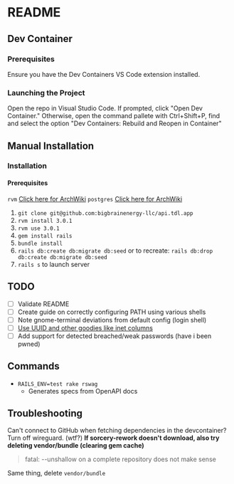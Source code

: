 # README

## Dev Container
### Prerequisites
Ensure you have the Dev Containers VS Code extension installed.
### Launching the Project
Open the repo in Visual Studio Code. If prompted, click "Open Dev Container." Otherwise, open the command pallete with Ctrl+Shift+P, find and select the option "Dev Containers: Rebuild and Reopen in Container"

## Manual Installation
### Installation
#### Prerequisites
`rvm` [Click here for ArchWiki](https://wiki.archlinux.org/title/RVM#Installing_RVM)
`postgres` [Click here for ArchWiki](https://wiki.archlinux.org/title/PostgreSQL)

1. `git clone git@github.com:bigbrainenergy-llc/api.tdl.app`
2. `rvm install 3.0.1`
3. `rvm use 3.0.1`
4. `gem install rails`
5. `bundle install`
6. `rails db:create db:migrate db:seed` or to recreate: `rails db:drop db:create db:migrate db:seed`
7. `rails s` to launch server


## TODO
- [ ] Validate README
- [ ] Create guide on correctly configuring PATH using various shells
- [ ] Note gnome-terminal deviations from default config (login shell)
- [ ] [Use UUID and other goodies like inet columns](https://guides.rubyonrails.org/active_record_postgresql.html)
- [ ] Add support for detected breached/weak passwords (have i been pwned)

## Commands

* `RAILS_ENV=test rake rswag`
  * Generates specs from OpenAPI docs

## Troubleshooting

Can't connect to GitHub when fetching dependencies in the devcontainer? Turn off wireguard. (wtf?)
**If sorcery-rework doesn't download, also try deleting vendor/bundle (clearing gem cache)**
> fatal: --unshallow on a complete repository does not make sense

Same thing, delete `vendor/bundle`